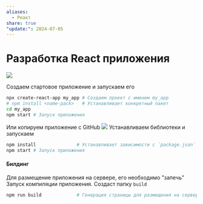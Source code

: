 ```yaml
---
aliases:
  - Реакт
share: true
"update:": 2024-07-05
---
```

# Разработка React приложения
![](4.info/development/venv.md#Создание_окружения)

Создаем стартовое приложение и запускаем его
```bash
npx create-react-app my_app # Создаем проект с именем my_app
# npm install <name-pack>   # Устанавливает конкретный пакет
cd my_app
npm start # Запуск приложения
```

Или копируем приложение с GitHub
![](GitHub#Клонирование)
Устанавливаем библиотеки и запускаем
```bash
npm install               # Устанавливает зависимости с `package.json`
npm start # Запуск приложения
```

#### Билдинг
Для размещение приложения на сервере, его необходимо "запечь"
Запуск компиляции приложения. Создаст папку ```build```
```bash
npm run build             # Генерация страницы для размещения на сервере. 
```

